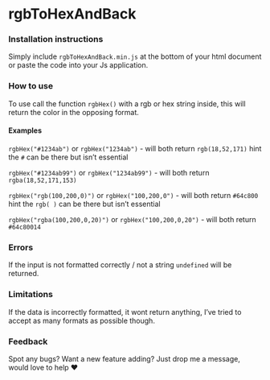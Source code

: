 # rgbToHexAndBack

### Installation instructions

Simply include `rgbToHexAndBack.min.js` at the bottom of your html document or paste the code into your Js application.

### How to use

To use call the function `rgbHex()` with a rgb or hex string inside, this will return the color in the opposing format.

#### Examples

`rgbHex("#1234ab")` or `rgbHex("1234ab")` - will both return `rgb(18,52,171)` hint the `#` can be there but isn’t essential

`rgbHex("#1234ab99")` or `rgbHex("1234ab99")` - will both return `rgba(18,52,171,153)`

`rgbHex("rgb(100,200,0)")` or `rgbHex("100,200,0")` - will both return `#64c800` hint the `rgb( )` can be there but isn’t essential

`rgbHex("rgba(100,200,0,20)")` or `rgbHex("100,200,0,20")` - will both return `#64c80014`

### Errors

If the input is not formatted correctly / not a string `undefined` will be returned.

### Limitations

If the data is incorrectly formatted, it wont return anything, I’ve tried to accept as many formats as possible though.

### Feedback

Spot any bugs? Want a new feature adding? Just drop me a message, would love to help :heart: